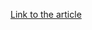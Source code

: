 [Link to the article](https://www.akamai.com/blog/security/2024/jan/api-security-best-practices-for-api-activity-data-acquisition)
